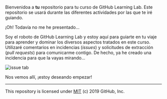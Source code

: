 

Bienvenidoa a **tu** repositorio para tu curso de GitHub Learning Lab. Este repositorio se usará durante las diferentes actividades por las que te iré guiando.

¡Oh! Todavía no me he presentado...

Soy el roboto de GitHub Learning Lab y estoy aquí para guiarte en tu viaje para aprender y dominar los diversos aspectos tratados en este curso. Utilizaré comentarios en incidencias \(_issues_\) y solicitudes de extracción \(_pull requests_\) para comunicarme contigo. De hecho, ya he creado una incidencia para que la vayas mirando...

![issue tab](https://lab.github.com/public/images/issue_tab.png)

Nos vemos allí, ¡estoy deseando empezar!

---
This repository is licensed under [MIT](../LICENSE) (c) 2019 GitHub, Inc.
